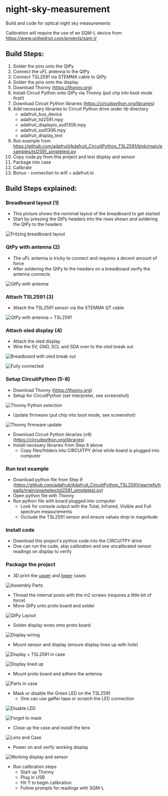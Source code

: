 # night-sky-measurement
Build and code for optical night sky measurements

Calibration will require the use of an SQM-L device from https://www.unihedron.com/projects/sqm-l/

## Build Steps:
1. Solder the pins onto the QtPy
2. Connect the uFL antenna to the QtPy
3. Connect TSL2591 via STEMMA cable to QtPy
4. Solder the pins onto the display
5. Download Thonny (https://thonny.org)
6. Install Circuit Python onto QtPy via Thonny (put chp into boot mode first!)
7. Download Circuit Python libraries (https://circuitpython.org/libraries)
8. Add necessary libraries to Circuit Python drive under lib directory
   * adafruit_bus_device
   * adafruit_tsl2591.mpy
   * adafruit_displayio_ssd1306.mpy
   * adafruit_ssd1306.mpy
   * adafruit_display_text
9. Run example from https://github.com/adafruit/Adafruit_CircuitPython_TSL2591/blob/main/examples/tsl2591_simpletest.py
10. Copy code.py from this project and test display and sensor
11. Package into case
12. Calibrate
13. Bonus - connection to wifi + adafruit.io

## Build Steps explained:

### Breadboard layout (1)
* This picture shows the nomimal layout of the breadboard to get started
* Start by pressing the QtPy headers into the rows shown and soldering the QtPy to the headers

![Fritzing breadboard layout](images/layout.jpg)

### QtPy with antenna (2)
* The uFL antenna is tricky to connect and requires a decent amount of force
* After soldering the QtPy to the headers on a breadboard verify the antenna connects

![QtPy with antenna](images/QtPy_with_antenna.jpg)

### Attach TSL2591 (3)
* Attach the TSL2591 sensor via the STEMMA QT cable

![QtPy with antenna + TSL2591](images/QtPy_with_antenna_and_TSL2591.jpg)

### Attach oled display (4)
* Attach the oled display
* Wire the 5V, GND, SCL and SDA over to the oled break out

![Breadboard with oled break out](images/QtPy_breadboard.jpg)

![Fully connected](images/QtPy_full_connected.jpg)

### Setup CircuitPython (5-8)
* Download Thonny (https://thonny.org)
* Setup for CircuitPython (set interpreter, see screenshot)

![Thonny Python selection](images/thonny_setup.png)

* Update firmware (put chip into boot mode, see screenshot)

![Thonny firmware update](images/thonny_fw_update.png)

* Download Circuit Python libraries (v9) (https://circuitpython.org/libraries)
* Install necesary libraries from Step 8 above
  * Copy files/folders into CIRCUITPY drive while board is plugged into computer

### Run test example
* Download python file from Step 9 (https://github.com/adafruit/Adafruit_CircuitPython_TSL2591/raw/refs/heads/main/examples/tsl2591_simpletest.py)
* Open python file with Thonny
* Run python file with board plugged into computer
  * Look for console output with the Total, Infrared, Visible and Full spectrum measurements
  * Occlude the TSL2591 sensor and ensure values drop in magnitude

### Install code
* Download this project's python code into the CIRCUITPY drive
* One can run the code, skip calibration and see uncalibrated sensor readings on display to verify

### Package the project
* 3D print the [upper](case/case_upper.stl) and [lower](case/case.stl) cases

![Assembly Parts](images/assembly_parts.jpg)

* Thread the internal posts with the m2 screws (requires a little bit of force)
* Move QtPy onto proto board and solder

![QtPy Layout](images/qtpy_layout1.jpg)

* Solder display wires onto proto board

![Display wiring](images/display_soldered.jpg)

* Mount sensor and display (ensure display lines up with hole)

![Display + TSL2591 in case](images/display_sensor_mounted.jpg)

![Display lined up](images/display_lined_up.jpg)

* Mount proto board and adhere the antenna

![Parts in case](images/parts_in_case.jpg)

* Mask or disable the Green LED on the TSL2591
  * One can use gaffer tape or scratch the LED connection

![Disable LED](images/disable_led.png)

![Forgot to mask](images/green_led.jpg)

* Close up the case and install the lens

![Lens and Case](images/lens_with_hole.jpg)

* Power on and verify working display

![Working display and sensor](images/working_display.jpg)

* Run calibration steps
  * Start up Thonny
  * Plug in USB
  * Hit Y to begin calibration
  * Follow prompts for readings with SQM-L
